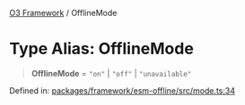 [O3 Framework](../API.md) / OfflineMode

# Type Alias: OfflineMode

> **OfflineMode** = `"on"` \| `"off"` \| `"unavailable"`

Defined in: [packages/framework/esm-offline/src/mode.ts:34](https://github.com/openmrs/openmrs-esm-core/blob/18d2874f03a33a6ab8295af0e87ac97fdd150718/packages/framework/esm-offline/src/mode.ts#L34)
